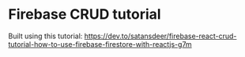 # Firebase CRUD tutorial

Built using this tutorial: https://dev.to/satansdeer/firebase-react-crud-tutorial-how-to-use-firebase-firestore-with-reactjs-g7m
